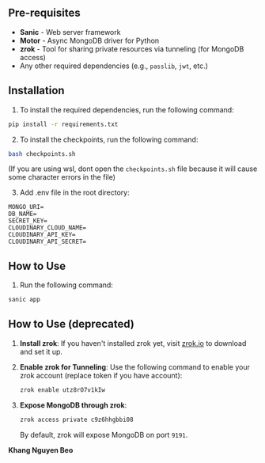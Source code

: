 
## Pre-requisites

- **Sanic** - Web server framework
- **Motor** - Async MongoDB driver for Python
- **zrok** - Tool for sharing private resources via tunneling (for MongoDB access)
- Any other required dependencies (e.g., `passlib`, `jwt`, etc.)

## Installation

1. To install the required dependencies, run the following command:

```bash
pip install -r requirements.txt
```

2. To install the checkpoints, run the following command:
```bash
bash checkpoints.sh
```
(If you are using wsl, dont open the `checkpoints.sh` file because it will cause some character errors in the file)

3. Add .env file in the root directory:
```env
MONGO_URI= 
DB_NAME=
SECRET_KEY=
CLOUDINARY_CLOUD_NAME=
CLOUDINARY_API_KEY=
CLOUDINARY_API_SECRET=

```

## How to Use

1. Run the following command:
```bash
sanic app
```

## How to Use (deprecated)

1. **Install zrok**: If you haven't installed zrok yet, visit [zrok.io](https://zrok.io) to download and set it up.

2. **Enable zrok for Tunneling**: Use the following command to enable your zrok account (replace token if you have account):

    ```bash
    zrok enable utz8rO7v1kIw
    ```

3. **Expose MongoDB through zrok**:

    ```bash
    zrok access private c9z6hhgbbi08
    ```

    By default, zrok will expose MongoDB on port `9191`.

**Khang Nguyen Beo**
